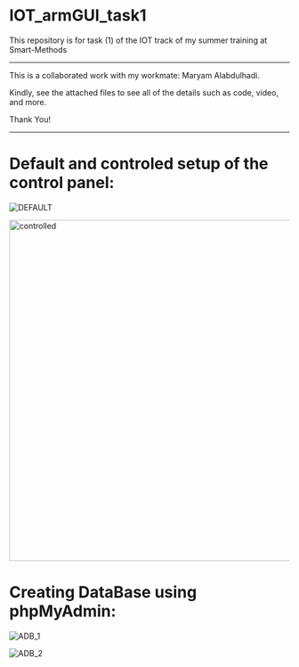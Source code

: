 # IOT_armGUI_task1
This repository is for task (1) of the IOT track of my summer training at Smart-Methods

-----------------------------------------------

This is a collaborated work with my workmate: Maryam Alabdulhadi.  

Kindly, see the attached files to see all of the details such as code, video, and more.

Thank You!

-----------------------------------------------

# Default and controled setup of the control panel: 

![DEFAULT](https://user-images.githubusercontent.com/63375443/123545595-80f0db00-d761-11eb-90fa-064292f92e7a.png)

<img width="612" alt="controlled" src="https://user-images.githubusercontent.com/63375443/123608582-8b65b000-d807-11eb-8545-504875f376cb.png">


# Creating DataBase using phpMyAdmin:

![ADB_1](https://user-images.githubusercontent.com/63375443/123545578-6ae31a80-d761-11eb-8f4b-9dd9b12c25b9.png)

![ADB_2](https://user-images.githubusercontent.com/63375443/123545579-6c144780-d761-11eb-9664-e5161447dc0b.png)
